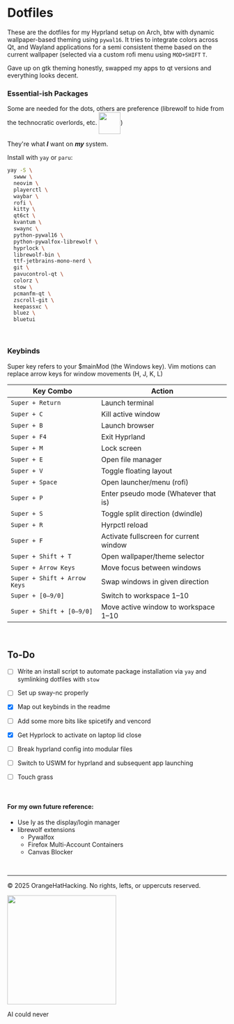 # Dotfiles 

These are the dotfiles for my Hyprland setup on Arch, btw with dynamic wallpaper-based theming using `pywal16`. 
It tries to integrate colors across Qt, and Wayland applications for a semi consistent theme based on the current wallpaper (selected via a custom rofi menu using `MOD+SHIFT` `T`.

Gave up on gtk theming honestly, swapped my apps to qt versions and everything looks decent.


### Essential-ish Packages
Some are needed for the dots, others are preference (librewolf to hide from the technocratic overlords, etc. <img src="https://i.imgflip.com/1pzanj.jpg" width="50" style="vertical-align:middle;" />)

They're what **_I_** want on **_my_** system.

Install with `yay` or `paru`:
```bash
yay -S \
  swww \
  neovim \
  playerctl \
  waybar \
  rofi \
  kitty \
  qt6ct \
  kvantum \
  swaync \
  python-pywal16 \
  python-pywalfox-librewolf \
  hyprlock \
  librewolf-bin \
  ttf-jetbrains-mono-nerd \
  git \
  pavucontrol-qt \
  colorz \
  stow \
  pcmanfm-qt \
  zscroll-git \
  keepassxc \
  bluez \
  bluetui
```

<br>

### Keybinds

Super key refers to your $mainMod (the Windows key).
Vim motions can replace arrow keys for window movements (H, J, K, L)

| Key Combo                    | Action                               |
| ---------------------------- | ------------------------------------ |
| `Super + Return`             | Launch terminal                      |
| `Super + C`                  | Kill active window                   |
| `Super + B`                  | Launch browser                       |
| `Super + F4`                 | Exit Hyprland                        |
| `Super + M`                  | Lock screen                          |
| `Super + E`                  | Open file manager                    |
| `Super + V`                  | Toggle floating layout               |
| `Super + Space`              | Open launcher/menu (rofi)            |
| `Super + P`                  | Enter pseudo mode (Whatever that is) |
| `Super + S`                  | Toggle split direction (dwindle)     |
| `Super + R`                  | Hyrpctl reload                       |
| `Super + F`                  | Activate fullscreen for current window|
| `Super + Shift + T`          | Open wallpaper/theme selector        |
| `Super + Arrow Keys`         | Move focus between windows           |
| `Super + Shift + Arrow Keys` | Swap windows in given direction      |
| `Super + [0–9/0]`            | Switch to workspace 1–10             |
| `Super + Shift + [0–9/0]`    | Move active window to workspace 1–10 |

<br>

## To-Do
- [ ] Write an install script to automate package installation via `yay` and symlinking dotfiles with `stow`
 
- [ ] Set up sway-nc properly
    
- [x] Map out keybinds in the readme
   
- [ ] Add some more bits like spicetify and vencord
    
- [x] Get Hyprlock to activate on laptop lid close

- [ ] Break hyprland config into modular files

- [ ] Switch to USWM for hyprland and subsequent app launching

- [ ] Touch grass

<br>

#### For my own future reference:
- Use ly as the display/login manager
- librewolf extensions
    - Pywalfox
    - Firefox Multi-Account Containers
    - Canvas Blocker

<br>

---

© 2025 OrangeHatHacking. No rights, lefts, or uppercuts reserved. 

<img src="https://media1.tenor.com/m/bNzZ1qOeBG0AAAAC/gun-tears.gif)" width="250"/>

AI could never
